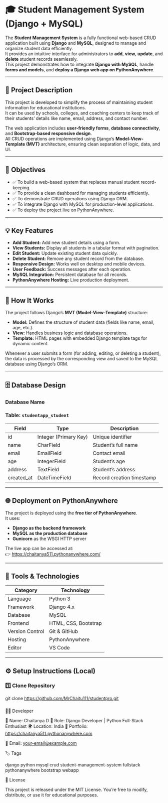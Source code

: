 # 🎓 Student Management System (Django + MySQL)

The **Student Management System** is a fully functional web-based CRUD application built using **Django** and **MySQL**, designed to manage and organize student data efficiently.  
It provides an intuitive interface for administrators to **add**, **view**, **update**, and **delete** student records seamlessly.  
This project demonstrates how to integrate **Django with MySQL**, handle **forms and models**, and **deploy a Django web app on PythonAnywhere**.

---

## 🧩 Project Description

This project is developed to simplify the process of maintaining student information for educational institutions.  
It can be used by schools, colleges, and coaching centers to keep track of their students’ details like name, email, address, and contact number.

The web application includes **user-friendly forms**, **database connectivity**, and **Bootstrap-based responsive design**.  
All CRUD operations are implemented using Django’s **Model-View-Template (MVT)** architecture, ensuring clean separation of logic, data, and UI.

---

## 🎯 Objectives

- ✅ To build a web-based system that replaces manual student record-keeping.
- ✅ To provide a clean dashboard for managing students efficiently.
- ✅ To demonstrate CRUD operations using Django ORM.
- ✅ To integrate Django with MySQL for production-level applications.
- ✅ To deploy the project live on PythonAnywhere.

---

## 💡 Key Features

- **Add Student:** Add new student details using a form.
- **View Students:** Display all students in a tabular format with pagination.
- **Edit Student:** Update existing student data quickly.
- **Delete Student:** Remove any student record from the database.
- **Responsive Design:** Works well on desktop and mobile devices.
- **User Feedback:** Success messages after each operation.
- **MySQL Integration:** Persistent database for all records.
- **PythonAnywhere Hosting:** Live production deployment.

---

## 🧠 How It Works

The project follows Django’s **MVT (Model-View-Template)** structure:

- **Model:** Defines the structure of student data (fields like name, email, age, etc.).
- **View:** Handles business logic and database operations.
- **Template:** HTML pages with embedded Django template tags for dynamic content.

Whenever a user submits a form (for adding, editing, or deleting a student), the data is processed by the corresponding view and saved to the MySQL database using Django’s ORM.

---

## 🗄️ Database Design

### Database Name

### Table: `studentapp_student`
| Field | Type | Description |
|--------|------|-------------|
| id | Integer (Primary Key) | Unique identifier |
| name | CharField | Student’s full name |
| email | EmailField | Contact email |
| age | IntegerField | Student’s age |
| address | TextField | Student’s address |
| created_at | DateTimeField | Record creation timestamp |

---

## 🌐 Deployment on PythonAnywhere

The project is deployed using the **free tier of PythonAnywhere**.  
It uses:
- **Django as the backend framework**
- **MySQL as the production database**
- **Gunicorn** as the WSGI HTTP server

The live app can be accessed at:  
👉 https://chaitanya511.pythonanywhere.com/

---

## 🧰 Tools & Technologies

| Category | Technology |
|-----------|-------------|
| Language | Python 3 |
| Framework | Django 4.x |
| Database | MySQL |
| Frontend | HTML, CSS, Bootstrap |
| Version Control | Git & GitHub |
| Hosting | PythonAnywhere |
| Editor | VS Code |

---

## ⚙️ Setup Instructions (Local)

### 1️⃣ Clone Repository

git clone https://github.com/MrChaitu111/studentpro.git
#####

🧑‍💻 Developer

👤 Name: Chaitanya D
💼 Role: Django Developer | Python Full-Stack Enthusiast
🌍 Location: India
🔗 Portfolio: https://chaitanya511.pythonanywhere.com

📧 Email: your-email@example.com

🏷️ Tags

django python mysql crud student-management-system fullstack pythonanywhere bootstrap webapp

📜 License

This project is released under the MIT License.
You’re free to modify, distribute, or use it for educational purposes.



